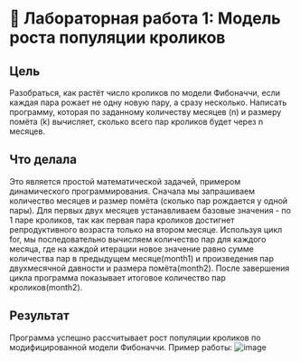 # 🐇 Лабораторная работа 1: Модель роста популяции кроликов


## Цель
Разобраться, как растёт число кроликов по модели Фибоначчи, если каждая пара рожает не одну новую пару, а сразу несколько. Написать программу, которая по заданному количеству месяцев (n) и размеру помёта (k) вычисляет, сколько всего пар кроликов будет через n месяцев.
  
## Что делала
Это является простой математической задачей, примером динамического программирования. 
Сначала мы запрашиваем количество месяцев и размер помёта (сколько пар рождается у одной пары). 
Для первых двух месяцев устанавливаем базовые значения - по 1 паре кроликов, так как первая пара кроликов достигнет репродуктивного возраста только на втором месяце.
Используя цикл for, мы последовательно вычисляем количество пар для каждого месяца, где на каждой итерации новое значение равно сумме количества пар в предыдущем месяце(month1) и произведения пар двухмесячной давности и размера помёта(month2).
После завершения цикла программа показывает итоговое количество пар кроликов(month2).

## Результат 
Программа успешно рассчитывает рост популяции кроликов по модифицированной модели Фибоначчи. 
Пример работы: ![image](https://github.com/user-attachments/assets/514a0e8d-3b93-42a7-8043-6b575635da4c)
